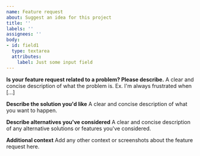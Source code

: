 ```yaml
---
name: Feature request
about: Suggest an idea for this project
title: ''
labels: ''
assignees: ''
body:
- id: field1
  type: textarea
  attributes:
    label: Just some input field
---
```


**Is your feature request related to a problem? Please describe.**
A clear and concise description of what the problem is. Ex. I'm always frustrated when [...]

**Describe the solution you'd like**
A clear and concise description of what you want to happen.

**Describe alternatives you've considered**
A clear and concise description of any alternative solutions or features you've considered.

**Additional context**
Add any other context or screenshots about the feature request here.
